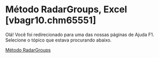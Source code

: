 
# Método RadarGroups, Excel [vbagr10.chm65551]

Olá! Você foi redirecionado para uma das nossas páginas de Ajuda F1. Selecione o tópico que estava procurando abaixo.

[Método RadarGroups](http://msdn.microsoft.com/library/5fbca532-ae99-fb41-dd1d-2d24909bf073%28Office.15%29.aspx)
